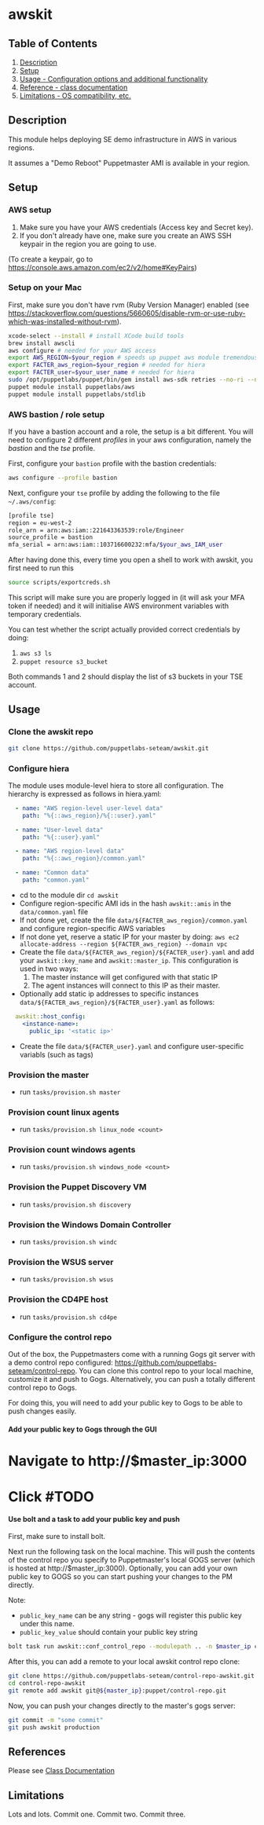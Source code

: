 # awskit

## Table of Contents

1. [Description](#description)
2. [Setup](#setup)
3. [Usage - Configuration options and additional functionality](#usage)
4. [Reference - class documentation](REFERENCE.md)
5. [Limitations - OS compatibility, etc.](#limitations)

## Description

This module helps deploying SE demo infrastructure in AWS in various regions.

It assumes a "Demo Reboot" Puppetmaster AMI is available in your region.

## Setup

### AWS setup

1. Make sure you have your AWS credentials (Access key and Secret key).
2. If you don't already have one, make sure you create an AWS SSH keypair in the region you are going to use.

(To create a keypair, go to <https://console.aws.amazon.com/ec2/v2/home#KeyPairs>)

### Setup on your Mac

First, make sure you don't have rvm (Ruby Version Manager) enabled (see https://stackoverflow.com/questions/5660605/disable-rvm-or-use-ruby-which-was-installed-without-rvm).

```bash
xcode-select --install # install XCode build tools
brew install awscli
aws configure # needed for your AWS access
export AWS_REGION=$your_region # speeds up puppet aws module tremendously
export FACTER_aws_region=$your_region # needed for hiera
export FACTER_user=$your_user_name # needed for hiera
sudo /opt/puppetlabs/puppet/bin/gem install aws-sdk retries --no-ri --no-rdoc
puppet module install puppetlabs/aws
puppet module install puppetlabs/stdlib
```

### AWS bastion / role setup

If you have a bastion account and a role, the setup is a bit different.
You will need to configure 2 different *profiles* in your aws configuration, namely the _bastion_ and the _tse_ profile.

First, configure your `bastion` profile with the bastion credentials:
```bash
aws configure --profile bastion
```

Next, configure your `tse` profile by adding the following to the file `~/.aws/config`:

```bash
[profile tse]
region = eu-west-2
role_arn = arn:aws:iam::221643363539:role/Engineer
source_profile = bastion
mfa_serial = arn:aws:iam::103716600232:mfa/$your_aws_IAM_user
```

After having done this, every time you open a shell to work with awskit, you first need to run this

```bash
source scripts/exportcreds.sh
```

This script will make sure you are properly logged in (it will ask your MFA token if needed) and it will initialise AWS environment variables with temporary credentials.

You can test whether the script actually provided correct credentials by doing:
1. `aws s3 ls`
2. `puppet resource s3_bucket`

Both commands 1 and 2 should display the list of s3 buckets in your TSE account.

## Usage

### Clone the awskit repo

```bash
git clone https://github.com/puppetlabs-seteam/awskit.git
```

### Configure hiera

The module uses module-level hiera to store all configuration. The hierarchy is expressed as follows in hiera.yaml:

```yaml
  - name: "AWS region-level user-level data"
    path: "%{::aws_region}/%{::user}.yaml"

  - name: "User-level data"
    path: "%{::user}.yaml"

  - name: "AWS region-level data"
    path: "%{::aws_region}/common.yaml"

  - name: "Common data"
    path: "common.yaml"
```

- cd to the module dir `cd awskit`
- Configure region-specific AMI ids in the hash `awskit::amis` in the `data/common.yaml` file
- If not done yet, create the file `data/${FACTER_aws_region}/common.yaml` and configure
  region-specific AWS variables
- If not done yet, reserve a static IP for your master by doing:
  `aws ec2 allocate-address --region ${FACTER_aws_region} --domain vpc`
- Create the file `data/${FACTER_aws_region}/${FACTER_user}.yaml` and add
  your `awskit::key_name` and `awskit::master_ip`. This configuration is used in two ways:
  1. The master instance will get configured with that static IP
  2. The agent instances will connect to this IP as their master.
- Optionally add static ip addresses to specific instances `data/${FACTER_aws_region}/${FACTER_user}.yaml` as follows:

```yaml
  awskit::host_config:
    <instance-name>:
      public_ip: '<static ip>'
```

- Create the file `data/${FACTER_user}.yaml` and configure user-specific variabls (such as tags)

### Provision the master

- run `tasks/provision.sh master`

### Provision count linux agents

- run `tasks/provision.sh linux_node <count>`

### Provision count windows agents

- run `tasks/provision.sh windows_node <count>`

### Provision the Puppet Discovery VM

- run `tasks/provision.sh discovery`

### Provision the Windows Domain Controller

- run `tasks/provision.sh windc`

### Provision the WSUS server

- run `tasks/provision.sh wsus`

### Provision the CD4PE host

- run `tasks/provision.sh cd4pe`

### Configure the control repo

Out of the box, the Puppetmasters come with a running Gogs git server with a demo control repo configured: https://github.com/puppetlabs-seteam/control-repo. You can clone this control repo to your local machine, customize it and push to Gogs. Alternatively, you can push a totally different control repo to Gogs.

For doing this, you will need to add your public key to Gogs to be able to push changes easily.

#### Add your public key to Gogs through the GUI

# Navigate to http://$master_ip:3000
# Click <somewhere> #TODO

#### Use bolt and a task to add your public key and push

First, make sure to install bolt.

Next run the following task on the local machine. This will push the contents of the control repo you specify to Puppetmaster's local GOGS server (which is hosted at http://$master_ip:3000). Optionally, you can add your own public key to GOGS so you can start pushing your changes to the PM directly.

Note:

- `public_key_name` can be any string - gogs will register this public key under this name.
- `public_key_value` should contain your public key string

```bash
bolt task run awskit::conf_control_repo --modulepath .. -n $master_ip control_repo="https://github.com/puppetlabs-seteam/control-repo-awskit.git" public_key_name=$FACTER_user public_key_value="$(cat ~/.ssh/id_rsa.pub)" -u root -p #--debug --verbose
```

After this, you can add a remote to your local awskit control repo clone:

```bash
git clone https://github.com/puppetlabs-seteam/control-repo-awskit.git
cd control-repo-awskit
git remote add awskit git@${master_ip}:puppet/control-repo.git
```

Now, you can push your changes directly to the master's gogs server:

```bash
git commit -m "some commit"
git push awskit production
```

## References

Please see [Class Documentation](REFERENCE.md)

## Limitations
Lots and lots. 
Commit one. 
Commit two.
Commit three.